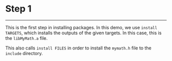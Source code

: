 
# Step 1
---

This is the first step in installing packages.
In this demo, we use `install TARGETS`, which installs the outputs of the given targets.
In this case, this is the `libMyMath.a` file.

This also calls `install FILES` in order to install the `mymath.h` file to the `include` directory.

